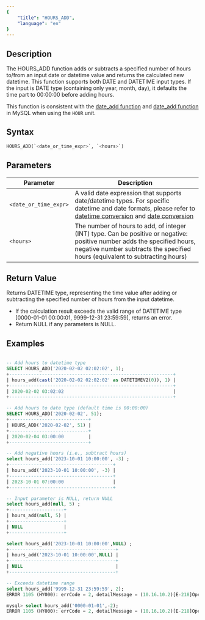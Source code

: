 ```yaml
---
{
    "title": "HOURS_ADD",
    "language": "en"
}
---
```


## Description

The HOURS_ADD function adds or subtracts a specified number of hours to/from an input date or datetime value and returns the calculated new datetime. This function supports both DATE and DATETIME input types. If the input is DATE type (containing only year, month, day), it defaults the time part to 00:00:00 before adding hours.

This function is consistent with the [date_add function](./date-add) and [date_add function](https://dev.mysql.com/doc/refman/8.4/en/date-and-time-functions.html#function_date-add) in MySQL when using the `HOUR` unit.

## Syntax

```sql
HOURS_ADD(`<date_or_time_expr>`, `<hours>`)
```

## Parameters

| Parameter | Description |
| ---- | ---- |
| `<date_or_time_expr>` | A valid date expression that supports date/datetime types. For specific datetime and date formats, please refer to [datetime conversion](../../../../../docs/sql-manual/basic-element/sql-data-types/conversion/datetime-conversion) and [date conversion](../../../../../docs/sql-manual/basic-element/sql-data-types/conversion/date-conversion) |
| `<hours>` | The number of hours to add, of integer (INT) type. Can be positive or negative: positive number adds the specified hours, negative number subtracts the specified hours (equivalent to subtracting hours) |

## Return Value

Returns DATETIME type, representing the time value after adding or subtracting the specified number of hours from the input datetime.

- If the calculation result exceeds the valid range of DATETIME type [0000-01-01 00:00:01, 9999-12-31 23:59:59], returns an error.
- Return NULL if any parameters is NULL.

## Examples

```sql

-- Add hours to datetime type
SELECT HOURS_ADD('2020-02-02 02:02:02', 1);
+------------------------------------------------------------+
| hours_add(cast('2020-02-02 02:02:02' as DATETIMEV2(0)), 1) |
+------------------------------------------------------------+
| 2020-02-02 03:02:02                                        |
+------------------------------------------------------------+

-- Add hours to date type (default time is 00:00:00)
SELECT HOURS_ADD('2020-02-02', 51);
+-----------------------------+
| HOURS_ADD('2020-02-02', 51) |
+-----------------------------+
| 2020-02-04 03:00:00         |
+-----------------------------+

-- Add negative hours (i.e., subtract hours)
select hours_add('2023-10-01 10:00:00', -3) ;
+--------------------------------------+
| hours_add('2023-10-01 10:00:00', -3) |
+--------------------------------------+
| 2023-10-01 07:00:00                  |
+--------------------------------------+

-- Input parameter is NULL, return NULL
select hours_add(null, 5) ;
+--------------------+
| hours_add(null, 5) |
+--------------------+
| NULL               |
+--------------------+

select hours_add('2023-10-01 10:00:00',NULL) ;
+---------------------------------------+
| hours_add('2023-10-01 10:00:00',NULL) |
+---------------------------------------+
| NULL                                  |
+---------------------------------------+

-- Exceeds datetime range
select hours_add('9999-12-31 23:59:59', 2);
ERROR 1105 (HY000): errCode = 2, detailMessage = (10.16.10.2)[E-218]Operation hours_add of 9999-12-31 23:59:59, 2 out of range

mysql> select hours_add('0000-01-01',-2);
ERROR 1105 (HY000): errCode = 2, detailMessage = (10.16.10.2)[E-218]Operation hours_add of 0000-01-01 00:00:00, -2 out of range
```
